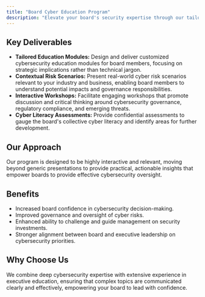 ```yaml
---
title: "Board Cyber Education Program"
description: "Elevate your board's security expertise through our tailored education program that builds cyber fluency through contextual learning without technical overload."
---
```


## Key Deliverables

*   **Tailored Education Modules:** Design and deliver customized cybersecurity education modules for board members, focusing on strategic implications rather than technical jargon.
*   **Contextual Risk Scenarios:** Present real-world cyber risk scenarios relevant to your industry and business, enabling board members to understand potential impacts and governance responsibilities.
*   **Interactive Workshops:** Facilitate engaging workshops that promote discussion and critical thinking around cybersecurity governance, regulatory compliance, and emerging threats.
*   **Cyber Literacy Assessments:** Provide confidential assessments to gauge the board's collective cyber literacy and identify areas for further development.

## Our Approach
Our program is designed to be highly interactive and relevant, moving beyond generic presentations to provide practical, actionable insights that empower boards to provide effective cybersecurity oversight.

## Benefits
*   Increased board confidence in cybersecurity decision-making.
*   Improved governance and oversight of cyber risks.
*   Enhanced ability to challenge and guide management on security investments.
*   Stronger alignment between board and executive leadership on cybersecurity priorities.

## Why Choose Us
We combine deep cybersecurity expertise with extensive experience in executive education, ensuring that complex topics are communicated clearly and effectively, empowering your board to lead with confidence.